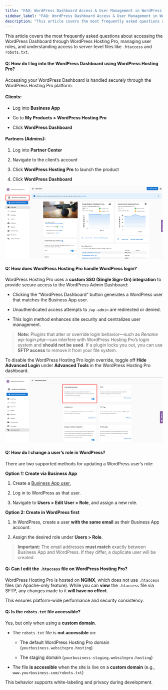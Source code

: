 ```yaml
---
title: "FAQ: WordPress Dashboard Access & User Management in WordPress Hosting Pro"
sidebar_label: "FAQ: WordPress Dashboard Access & User Management in WordPress Hosting Pro"
description: "This article covers the most frequently asked questions about accessing the WordPress Dashboard through WordPress Hosting Pro, managing user roles, and underst"
---
```


This article covers the most frequently asked questions about accessing the WordPress Dashboard through WordPress Hosting Pro, managing user roles, and understanding access to server-level files like `.htaccess` and `robots.txt`.

#### **Q: How do I log into the WordPress Dashboard using WordPress Hosting Pro?**

Accessing your WordPress Dashboard is handled securely through the WordPress Hosting Pro platform.

#### Clients:

*   Log into **Business App**
    
*   Go to **My Products > WordPress Hosting Pro**
    
*   Click **WordPress Dashboard**
    

#### Partners (Admins):

1.  Log into **Partner Center**
    
2.  Navigate to the client’s account
    
3.  Click **WordPress Hosting Pro** to launch the product
    
4.  Click **WordPress Dashboard**

![](./img/31968913177239-3d731d36fd.png)

#### **Q: How does WordPress Hosting Pro handle WordPress login?**

WordPress Hosting Pro uses a **custom SSO (Single Sign-On) integration** to provide secure access to the WordPress Admin Dashboard:

*   Clicking the “WordPress Dashboard” button generates a WordPress user that matches the Business App user.
    
*   Unauthenticated access attempts to `/wp-admin` are redirected or denied.
    
*   This login method enhances site security and centralizes user management.
    

> **Note:** Plugins that alter or override login behavior—such as _Rename wp-login.php_—can interfere with WordPress Hosting Pro’s login system and **should not be used**. If a plugin locks you out, you can use **SFTP access** to remove it from your file system.

To disable the WordPress Hosting Pro login override, toggle off **Hide Advanced Login** under **Advanced Tools** in the WordPress Hosting Pro dashboard.

![](./img/31968913177239-3983245937.png)

#### **Q: How do I change a user’s role in WordPress?**

There are two supported methods for updating a WordPress user’s role:

**Option 1: Create via Business App**

1.  Create a [Business App user.](https://support.vendasta.com/hc/en-us/articles/4406951619479-Add-a-user-to-an-account)
    
2.  Log in to WordPress as that user.
    
3.  Navigate to **Users > Edit User > Role**, and assign a new role.
    

**Option 2: Create in WordPress first**

1.  In WordPress, create a user **with the same email** as their Business App account.
    
2.  Assign the desired role under **Users > Role**.
    

> **Important:** The email addresses **must match** exactly between Business App and WordPress. If they differ, a duplicate user will be created.

#### **Q: Can I edit the `.htaccess` file on WordPress Hosting Pro?**

WordPress Hosting Pro is hosted on **NGINX**, which does not use `.htaccess` files (an Apache-only feature). While you can **view** the `.htaccess` file via SFTP, any changes made to it **will have no effect**.

This ensures platform-wide performance and security consistency.

#### **Q: Is the `robots.txt` file accessible?**

Yes, but only when using a **custom domain**.

*   The `robots.txt` file is **not accessible** on:
    
    *   The default WordPress Hosting Pro domain (`yourbusiness.websitepro.hosting`)
        
    *   The staging domain (`yourbusiness-staging.websitepro.hosting`)
        
*   The file **is accessible** when the site is live on a **custom domain** (e.g., `www.yourbusiness.com/robots.txt`)
    

This behavior supports white-labeling and privacy during development.